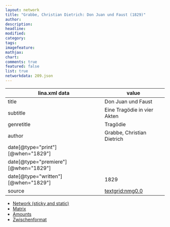 ```yaml
---
layout: network
title: "Grabbe, Christian Dietrich: Don Juan und Faust (1829)"
author:
description:
headline:
modified:
category:
tags:
imagefeature: 
mathjax: 
chart: 
comments: true
featured: false
list: true
networkdata: 209.json
---
```

lina.xml data  | value
------------- | -------------
title|Don Juan und Faust
subtitle|Eine Tragödie in vier Akten
genretitle|Tragödie
author|Grabbe, Christian Dietrich
date[@type="print"][@when="1829"]|
date[@type="premiere"][@when="1829"]|
date[@type="written"][@when="1829"]|1829
source|[textgrid:nmg0.0](https://textgridlab.org/1.0/tgcrud-public/rest/textgrid:nmg0.0/data)



* [Network (sticky and static)](/network209)
* [Matrix](/matrix209)
* [Amounts](/amounts209)
* [Zwischenformat](/lina209 )
